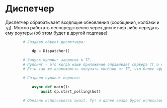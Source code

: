 # Диспетчер

Диспетчер обрабатывает входящие обновления (сообщения, колбэки и тд).
Можно работать непосредственно через диспетчер либо передать ему роутеры (об этом будет в другой подглаве)

```python
		# Создаем объект диспетчера:

			dp = Dispatcher()

		# Запуск пуллинг запросов к ТГ.
		# Пуллинг - это когда наше приложение опрашивает сервера ТГ о наличии событий для бота, как только они появляются, то обрабатываются согласно логике в коде.
		# Есть так же возможность получать колбэки от ТГ, что более эффективно, так как при наличии события мы сразу получаем о нем информацию, но для получения колбэков нам требуется белый IP. Этот функционал доступен во фреймворке, возможно его стоит посмотреть, когда дело дойдет до выгрузки бота на сервер.

		# Создаем пуллинг опросов:

			async def main():
				await dp.start_polling(bot)

		# Обязаны использовать await. Тут и далее везде будет использоваться асинхронность, так как aiogram - асинхронный фреймворк, из-за чего все остальные фреймворки (для бд, для гпт) так же должны быть асинхронные.

```